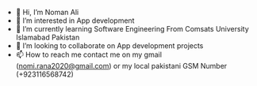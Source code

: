 - 👋 Hi, I’m Noman Ali
- 👀 I’m interested in App development
- 🌱 I’m currently learning Software Engineering From Comsats University Islamabad Pakistan
- 💞️ I’m looking to collaborate on App development projects
- 📫 How to reach me contact me on my gmail (nomi.rana2020@gmail.com) or my local pakistani GSM Number (+923116568742)

<!---
Noman050/Noman050 is a ✨ special ✨ repository because its `README.md` (this file) appears on your GitHub profile.
You can click the Preview link to take a look at your changes.
--->
